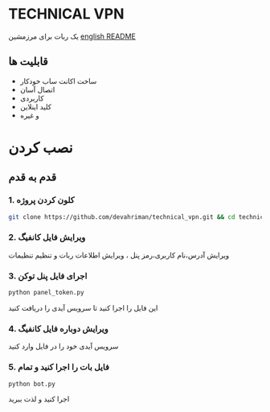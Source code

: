 # TECHNICAL VPN
یک ربات برای مرزمشین
[english README](https://github.com/devahriman/technical_vpn/README.md)

## قابلیت ها
- ساخت اکانت ساب خودکار
- اتصال آسان
- کاربردی
- کلید اینلاین
- و غیره

# نصب کردن
## قدم به قدم
### 1. کلون کردن پروژه
```bash
git clone https://github.com/devahriman/technical_vpn.git && cd technical_vpn
```
### 2. ویرایش فایل کانفیگ
ویرایش آدرس،نام کاربری،رمز پنل ، ویرایش اطلاعات ربات و تنظیم تنظیمات
### 3. اجرای فایل پنل توکن
```bash
python panel_token.py
```
این فایل را اجرا کنید تا سرویس آیدی را دریافت کنید
### 4. ویرایش دوباره فایل کانفیگ
سرویس آیدی خود را در فایل وارد کنید
### 5. فایل بات را اجرا کنید و تمام
```
python bot.py
```
اجرا کنید و لذت ببرید
